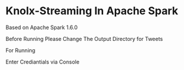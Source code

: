 # Knolx-Streaming In Apache Spark
Based on Apache Spark 1.6.0

Before Running Please Change The Output Directory for Tweets

For Running 

Enter Crediantials via Console
